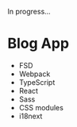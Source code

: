 In progress...

# Blog App

<ul>
  <li>FSD</li>
  <li>Webpack</li>
  <li>TypeScript</li>
  <li>React</li>
  <li>Sass</li>
  <li>CSS modules</li>
  <li>i18next</li>
</ul>
